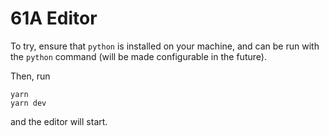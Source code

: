 # 61A Editor
To try, ensure that `python` is installed on your machine, and can be run with the `python` command (will be made configurable in the future).

Then, run
```
yarn
yarn dev
```
and the editor will start.
